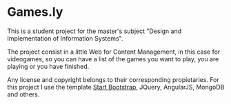 # Games.ly

This is a student project for the master's subject "Design and Implementation of Information Systems".

The project consist in a little Web for Content Management, in this case for videogames, so you can have a list of the games you want to play, you are playing or you have finished.


 Any license and copyright belongs to their corresponding propietaries. For this project I use the template [Start Bootstrap](http://startbootstrap.com/), JQuery, AngularJS, MongoDB and others.